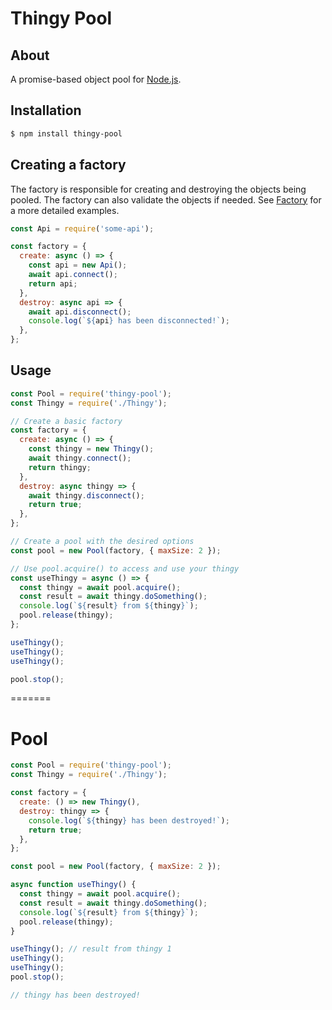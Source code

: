 # Thingy Pool

## About

A promise-based object pool for [Node.js](https://nodejs.org/).

## Installation

```sh
$ npm install thingy-pool
```

## Creating a factory

The factory is responsible for creating and destroying the objects being pooled. The factory can also validate the objects if needed. See [Factory](./Factory.html) for a more detailed examples.

```js
const Api = require('some-api');

const factory = {
  create: async () => {
    const api = new Api();
    await api.connect();
    return api;
  },
  destroy: async api => {
    await api.disconnect();
    console.log(`${api} has been disconnected!`);
  },
};
```

## Usage

```js
const Pool = require('thingy-pool');
const Thingy = require('./Thingy');

// Create a basic factory
const factory = {
  create: async () => {
    const thingy = new Thingy();
    await thingy.connect();
    return thingy;
  },
  destroy: async thingy => {
    await thingy.disconnect();
    return true;
  },
};

// Create a pool with the desired options
const pool = new Pool(factory, { maxSize: 2 });

// Use pool.acquire() to access and use your thingy
const useThingy = async () => {
  const thingy = await pool.acquire();
  const result = await thingy.doSomething();
  console.log(`${result} from ${thingy}`);
  pool.release(thingy);
};

useThingy();
useThingy();
useThingy();

pool.stop();
```

=======

# Pool

```js
const Pool = require('thingy-pool');
const Thingy = require('./Thingy');

const factory = {
  create: () => new Thingy(),
  destroy: thingy => {
    console.log(`${thingy} has been destroyed!`);
    return true;
  },
};

const pool = new Pool(factory, { maxSize: 2 });

async function useThingy() {
  const thingy = await pool.acquire();
  const result = await thingy.doSomething();
  console.log(`${result} from ${thingy}`);
  pool.release(thingy);
}

useThingy(); // result from thingy 1
useThingy();
useThingy();
pool.stop();

// thingy has been destroyed!
```
